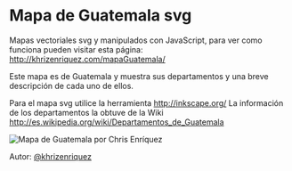 Mapa de Guatemala svg
=============
Mapas vectoriales svg y manipulados con JavaScript, para ver como funciona pueden visitar esta página: http://khrizenriquez.com/mapaGuatemala/

Este mapa es de Guatemala y muestra sus departamentos y una breve descripción de cada uno de ellos.

Para el mapa svg utilice la herramienta http://inkscape.org/
La información de los departamentos la obtuve de la Wiki http://es.wikipedia.org/wiki/Departamentos_de_Guatemala


![Mapa de Guatemala por Chris Enríquez](http://khrizenriquez.com/mapaGuatemala/img/demo/demo_12_05_2016.png)


Autor: 
[@khrizenriquez](https://twitter.com/khrizEnriquez)

